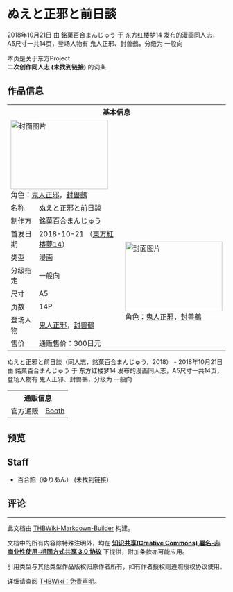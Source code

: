 # ぬえと正邪と前日談

<!-- source html: G:\repos\THBWiki-Markdown-Builder\THBWikiMarkdown\Temp\main\2\24\ns0%3A%E3%81%AC%E3%81%88%E3%81%A8%E6%AD%A3%E9%82%AA%E3%81%A8%E5%89%8D%E6%97%A5%E8%AB%87.html -->

2018年10月21日 由 銘菓百合まんじゅう 于 东方红楼梦14 发布的漫画同人志，A5尺寸一共14页，登场人物有 鬼人正邪、封兽鵺，分级为 一般向

本页是关于东方Project  
 **二次创作同人志 (未找到链接)** 的词条

## 作品信息

<table><tbody><tr><th colspan="3">基本信息</th></tr><tr><td class="cover-artwork-mobile" colspan="2"><a href="./文件-ぬえと正邪と前日談封面.jpg.md" class="image" title="封面图片"><img alt="封面图片" src="https://upload.thwiki.cc/thumb/3/35/%E3%81%AC%E3%81%88%E3%81%A8%E6%AD%A3%E9%82%AA%E3%81%A8%E5%89%8D%E6%97%A5%E8%AB%87%E5%B0%81%E9%9D%A2.jpg/224px-%E3%81%AC%E3%81%88%E3%81%A8%E6%AD%A3%E9%82%AA%E3%81%A8%E5%89%8D%E6%97%A5%E8%AB%87%E5%B0%81%E9%9D%A2.jpg" decoding="async" loading="lazy" width="224" height="160" srcset="https://upload.thwiki.cc/thumb/3/35/%E3%81%AC%E3%81%88%E3%81%A8%E6%AD%A3%E9%82%AA%E3%81%A8%E5%89%8D%E6%97%A5%E8%AB%87%E5%B0%81%E9%9D%A2.jpg/336px-%E3%81%AC%E3%81%88%E3%81%A8%E6%AD%A3%E9%82%AA%E3%81%A8%E5%89%8D%E6%97%A5%E8%AB%87%E5%B0%81%E9%9D%A2.jpg 1.5x, https://upload.thwiki.cc/thumb/3/35/%E3%81%AC%E3%81%88%E3%81%A8%E6%AD%A3%E9%82%AA%E3%81%A8%E5%89%8D%E6%97%A5%E8%AB%87%E5%B0%81%E9%9D%A2.jpg/448px-%E3%81%AC%E3%81%88%E3%81%A8%E6%AD%A3%E9%82%AA%E3%81%A8%E5%89%8D%E6%97%A5%E8%AB%87%E5%B0%81%E9%9D%A2.jpg 2x" data-file-width="1040" data-file-height="744"></a><div class="cover-char">角色：<a href="./鬼人正邪.md" title="鬼人正邪">鬼人正邪</a>，<a href="./封兽鵺.md" title="封兽鵺">封兽鵺</a></div></td>
</tr><tr><td class="label">名称</td><td colspan="2"> ぬえと正邪と前日談 </td></tr><tr><td class="label">制作方</td><td><a href="./銘菓百合まんじゅう.md" title="銘菓百合まんじゅう">銘菓百合まんじゅう</a></td><td class="cover-artwork" rowspan="8" style="min-width:224px;"><a href="./文件-ぬえと正邪と前日談封面.jpg.md" class="image" title="封面图片"><img alt="封面图片" src="https://upload.thwiki.cc/thumb/3/35/%E3%81%AC%E3%81%88%E3%81%A8%E6%AD%A3%E9%82%AA%E3%81%A8%E5%89%8D%E6%97%A5%E8%AB%87%E5%B0%81%E9%9D%A2.jpg/224px-%E3%81%AC%E3%81%88%E3%81%A8%E6%AD%A3%E9%82%AA%E3%81%A8%E5%89%8D%E6%97%A5%E8%AB%87%E5%B0%81%E9%9D%A2.jpg" decoding="async" loading="lazy" width="224" height="160" srcset="https://upload.thwiki.cc/thumb/3/35/%E3%81%AC%E3%81%88%E3%81%A8%E6%AD%A3%E9%82%AA%E3%81%A8%E5%89%8D%E6%97%A5%E8%AB%87%E5%B0%81%E9%9D%A2.jpg/336px-%E3%81%AC%E3%81%88%E3%81%A8%E6%AD%A3%E9%82%AA%E3%81%A8%E5%89%8D%E6%97%A5%E8%AB%87%E5%B0%81%E9%9D%A2.jpg 1.5x, https://upload.thwiki.cc/thumb/3/35/%E3%81%AC%E3%81%88%E3%81%A8%E6%AD%A3%E9%82%AA%E3%81%A8%E5%89%8D%E6%97%A5%E8%AB%87%E5%B0%81%E9%9D%A2.jpg/448px-%E3%81%AC%E3%81%88%E3%81%A8%E6%AD%A3%E9%82%AA%E3%81%A8%E5%89%8D%E6%97%A5%E8%AB%87%E5%B0%81%E9%9D%A2.jpg 2x" data-file-width="1040" data-file-height="744"></a><div class="cover-char">角色：<a href="./鬼人正邪.md" title="鬼人正邪">鬼人正邪</a>，<a href="./封兽鵺.md" title="封兽鵺">封兽鵺</a></div></td>
</tr><tr><td class="label">首发日期</td><td>2018-10-21&#160;（<a href="/展会作品列表?e=%E4%B8%9C%E6%96%B9%E7%BA%A2%E6%A5%BC%E6%A2%A6%2314">東方紅楼夢14</a>）</td></tr><tr><td class="label">类型</td><td>漫画</td></tr><tr><td class="label">分级指定</td><td>一般向</td></tr><tr><td class="label">尺寸</td><td>A5</td></tr><tr><td class="label">页数</td><td>14P</td></tr><tr><td class="label">登场人物</td><td><a href="./鬼人正邪.md" title="鬼人正邪">鬼人正邪</a>，<a href="./封兽鵺.md" title="封兽鵺">封兽鵺</a></td></tr><tr><td class="label">售价</td><td>通贩售价：300日元</td></tr></tbody></table>

ぬえと正邪と前日談（同人志，銘菓百合まんじゅう，2018） - 2018年10月21日 由 銘菓百合まんじゅう 于 东方红楼梦14 发布的漫画同人志，A5尺寸一共14页，登场人物有 鬼人正邪、封兽鵺，分级为 一般向

<table><tbody><tr><th colspan="3">通贩信息</th></tr><tr><td class="label">官方通贩</td><td colspan="2"><a rel="nofollow" class="external text" href="https://booth.pm/ja/items/1366378">Booth</a></td></tr></tbody></table>



## 预览

## Staff
- 百合餡（ゆりあん） (未找到链接)


## 评论




---

此文档由 [THBWiki-Markdown-Builder](https://github.com/Delsin-Yu/THBWiki-Markdown-Builder) 构建。

文档中的所有内容除特殊注明外，均在 [**知识共享(Creative Commons) 署名-非商业性使用-相同方式共享 3.0 协议**](https://creativecommons.org/licenses/by-sa/3.0/deed.zh-hans) 下提供，附加条款亦可能应用。

引用类型与其他类型作品版权归原作者所有，如有作者授权则遵照授权协议使用。

详细请查阅 [THBWiki：免责声明](https://thbwiki.cc/THBWiki:%E5%85%8D%E8%B4%A3%E5%A3%B0%E6%98%8E)。

